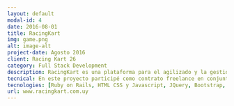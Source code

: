 ```yaml
---
layout: default
modal-id: 4
date: 2016-08-01
title: RacingKart
img: game.png
alt: image-alt
project-date: Agosto 2016
client: Racing Kart 26
category: Full Stack Development
description: RacingKart es una plataforma para el agilizado y la gestión del almacenamiento de las carreras corridas en una pista de Kartings de la ciudad de Canelones. Tiene como objetivo poder medir los tiempos de una carrera en tiempo real, ingresando manualmente cada vez que un corredor finaliza una vuelta, y al finalizar la misma la generación de un reporte para ser entregado a cada uno de los corredores.
tecnical: En este proyecto participé como contrato freelance en conjunto con otro desarrollador por el desarrollo completo de la aplicación.
tecnologies: [Ruby on Rails, HTML CSS y Javascript, JQuery, Bootstrap, Postgres, Heroku]
url: www.racingkart.com.uy
---
```

